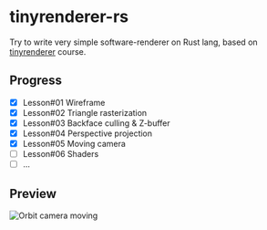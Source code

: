 # tinyrenderer-rs
Try to write very simple software-renderer on Rust lang, based on [tinyrenderer](https://github.com/ssloy/tinyrenderer/) course.

## Progress
- [x] Lesson#01 Wireframe
- [x] Lesson#02 Triangle rasterization
- [X] Lesson#03 Backface culling & Z-buffer
- [X] Lesson#04 Perspective projection
- [X] Lesson#05 Moving camera
- [ ] Lesson#06 Shaders
- [ ] ...

## Preview

![Orbit camera moving](https://github.com/reeFridge/tinyrenderer-rs/blob/lesson/05-camera-moving/preview.gif?raw=true)

